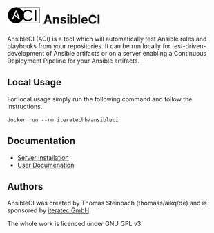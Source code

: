 # ![AnsibleCI](docs/images/aci.png) AnsibleCI

AnsibleCI (ACI) is a tool which will automatically test Ansible roles and playbooks from your repositories. It can be run locally for test-driven-development of Ansible artifacts or on a server enabling a Continuous Deployment Pipeline for your Ansible artifacts.

## Local Usage

For local usage simply run the following command and follow the instructions.

```
docker run --rm iteratechh/ansibleci
```

## Documentation

- [Server Installation](docs/server_installation.md)
- [User Documenation](docs/user_documentation.md)

## Authors

AnsibleCI was created by Thomas Steinbach (thomass/aikq/de) and is sponsored by [iteratec GmbH](http://www.iteratec.de/)

The whole work is licenced under GNU GPL v3.
